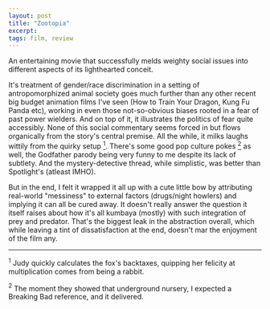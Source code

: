 ```yaml
---
layout: post
title: "Zootopia"
excerpt: 
tags: film, review
---
```


An entertaining movie that successfully melds weighty social issues into
different aspects of its lighthearted conceit.

It's treatment of gender/race discrimination in a setting of antropomorphized
animal society goes much further than any other recent big budget animation
films I've seen (How to Train Your Dragon, Kung Fu Panda etc), working in even
those not-so-obvious biases rooted in a fear of past power wielders. And on top
of it, it illustrates the politics of fear quite accessibly. None of this
social commentary seems forced in but flows organically from the story's
central premise. All the while, it milks laughs wittily from the quirky setup
[<sup>1</sup>](#zoot-note1). There's some good pop culture pokes
[<sup>2</sup>](#zoot-note2) as well, the Godfather parody being very funny to
me despite its lack of subtlety. And the mystery-detective thread, while
simplistic, was better than Spotlight's (atleast IMHO).

But in the end, I felt it wrapped it all up with a cute little bow by
attributing real-world  "messiness" to external factors (drugs/night howlers)
and implying it can all be cured away. It doesn't really answer the question it
itself raises about how it's all kumbaya (mostly) with such integration of prey
and predator. That's the biggest leak in the abstraction overall, which while
leaving a tint of dissatisfaction at the end, doesn't mar the enjoyment of the
film any.  

----

<a name="zoot-note1"><sup>1</sup></a> Judy quickly calculates the fox's
backtaxes, quipping her felicity at multiplication comes from being a rabbit.

<a name="zoot-note2"><sup>2</sup></a> The moment they showed that underground
nursery, I expected a Breaking Bad reference, and it delivered.


